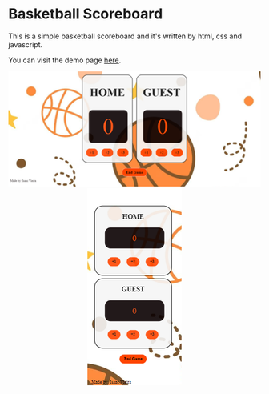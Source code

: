 # Basketball Scoreboard

This is a simple basketball scoreboard and it's written by html, css and javascript.

You can visit the demo page [here](https://basketball-scoreboard-your-app.netlify.app/).

<p align="center">
  <img src = "images/layout.png">
  <img src = "images/sm-layout.png">
</p>
